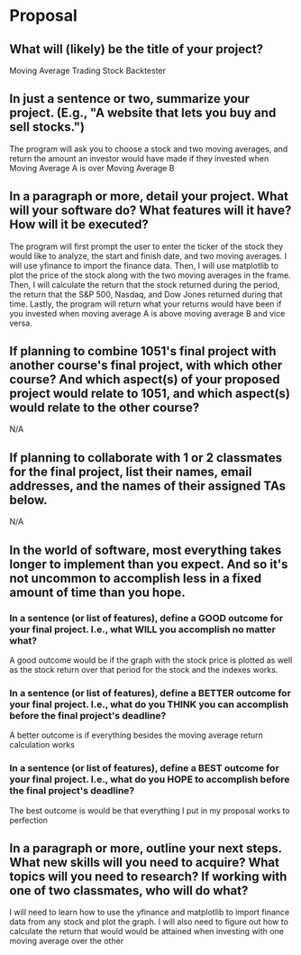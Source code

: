 # Proposal

## What will (likely) be the title of your project?

Moving Average Trading Stock Backtester

## In just a sentence or two, summarize your project. (E.g., "A website that lets you buy and sell stocks.")

The program will ask you to choose a stock and two moving averages, and return the amount an investor would have made if they invested when Moving Average A is over Moving Average B

## In a paragraph or more, detail your project. What will your software do? What features will it have? How will it be executed?

The program will first prompt the user to enter the ticker of the stock they would like to analyze, the start and finish date, and two moving averages. I will use yfinance to import the finance data. Then, I will use matplotlib to plot the price of the stock along with the two moving averages in the frame. Then, I will calculate the return that the stock returned during the period, the return that the S&P 500, Nasdaq, and Dow Jones returned during that time. Lastly, the program will return what your returns would have been if you invested when moving average A is above moving average B and vice versa.

## If planning to combine 1051's final project with another course's final project, with which other course? And which aspect(s) of your proposed project would relate to 1051, and which aspect(s) would relate to the other course?

N/A

## If planning to collaborate with 1 or 2 classmates for the final project, list their names, email addresses, and the names of their assigned TAs below.

N/A

## In the world of software, most everything takes longer to implement than you expect. And so it's not uncommon to accomplish less in a fixed amount of time than you hope.

### In a sentence (or list of features), define a GOOD outcome for your final project. I.e., what WILL you accomplish no matter what?

A good outcome would be if the graph with the stock price is plotted as well as the stock return over that period for the stock and the indexes works. 

### In a sentence (or list of features), define a BETTER outcome for your final project. I.e., what do you THINK you can accomplish before the final project's deadline?

A better outcome is if everything besides the moving average return calculation works

### In a sentence (or list of features), define a BEST outcome for your final project. I.e., what do you HOPE to accomplish before the final project's deadline?

The best outcome is would be that everything I put in my proposal works to perfection

## In a paragraph or more, outline your next steps. What new skills will you need to acquire? What topics will you need to research? If working with one of two classmates, who will do what?

I will need to learn how to use the yfinance and matplotlib to import finance data from any stock and plot the graph. I will also need to figure out how to calculate the return that would would be attained when investing with one moving average over the other
